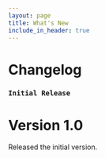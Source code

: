 ```yaml
---
layout: page
title: What's New
include_in_header: true
---
```


# Changelog

### `Initial Release`
# **Version 1.0**

Released the initial version.

<br>
